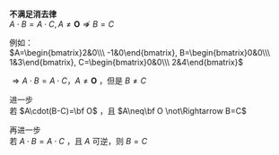 **不满足消去律**  
 $A\cdot B=A\cdot C,A\neq\mathbf O\not  
\Rightarrow B=C$  
  
例如：  
 $A=\begin{bmatrix}2&0\\\ -1&0\end{bmatrix},  
B=\begin{bmatrix}0&0\\\ 1&3\end{bmatrix},  
C=\begin{bmatrix}0&0\\\ 2&4\end{bmatrix}$  
  
 $\Rightarrow A\cdot B=A\cdot C，A\neq \mathbf O$ ，但是 $B\neq C$  
  
进一步  
若 $A\cdot(B-C)=\bf O$ ，且 $A\neq\bf O  
\not\Rightarrow B=C$  
  
再进一步  
若 $A\cdot B=A\cdot C$ ，且 $A$ 可逆，则 $B=C$  
